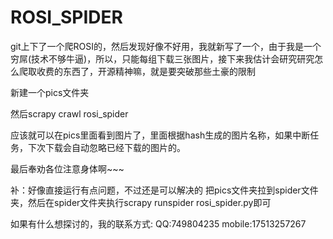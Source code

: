 # ROSI_SPIDER
git上下了一个爬ROSI的，然后发现好像不好用，我就新写了一个，由于我是一个穷屌(技术不够牛逼)，所以，只能每组下载三张图片，接下来我估计会研究研究怎么爬取收费的东西了，开源精神嘛，就是要突破那些土豪的限制

新建一个pics文件夹

然后scrapy crawl rosi_spider

应该就可以在pics里面看到图片了，里面根据hash生成的图片名称，如果中断任务，下次下载会自动忽略已经下载的图片的。

最后奉劝各位注意身体啊~~~

补：好像直接运行有点问题，不过还是可以解决的
把pics文件夹拉到spider文件夹，然后在spider文件夹执行scrapy runspider rosi_spider.py即可

如果有什么想探讨的，我的联系方式:
QQ:749804235
mobile:17513257267
